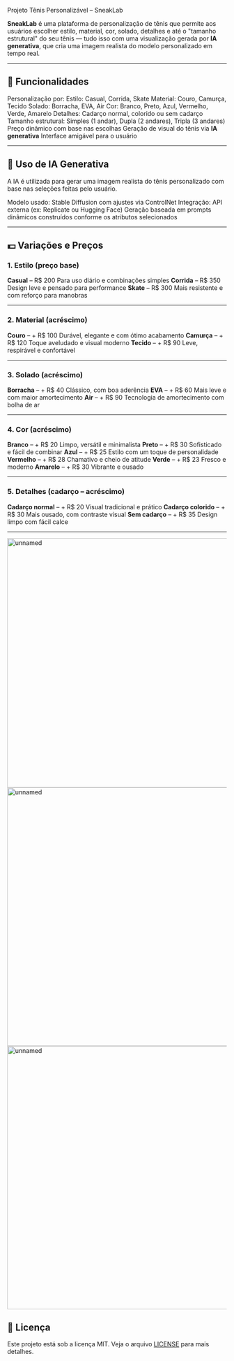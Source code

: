Projeto Tênis Personalizável – SneakLab

**SneakLab** é uma plataforma de personalização de tênis que permite aos usuários escolher estilo, material, cor, solado, detalhes e até o "tamanho estrutural" do seu tênis — tudo isso com uma visualização gerada por **IA generativa**, que cria uma imagem realista do modelo personalizado em tempo real.



----

## 🚀 Funcionalidades

Personalização por:
Estilo: Casual, Corrida, Skate
Material: Couro, Camurça, Tecido
Solado: Borracha, EVA, Air
Cor: Branco, Preto, Azul, Vermelho, Verde, Amarelo
Detalhes: Cadarço normal, colorido ou sem cadarço
Tamanho estrutural: Simples (1 andar), Dupla (2 andares), Tripla (3 andares)
Preço dinâmico com base nas escolhas
Geração de visual do tênis via **IA generativa**
Interface amigável para o usuário

---

## 🧠 Uso de IA Generativa

A IA é utilizada para gerar uma imagem realista do tênis personalizado com base nas seleções feitas pelo usuário.

Modelo usado: Stable Diffusion com ajustes via ControlNet
Integração: API externa (ex: Replicate ou Hugging Face)
Geração baseada em prompts dinâmicos construídos conforme os atributos selecionados

---

## 💵 Variações e Preços

### 1. Estilo (preço base)
**Casual** – R$ 200
Para uso diário e combinações simples
**Corrida** – R$ 350
Design leve e pensado para performance
**Skate** – R$ 300
Mais resistente e com reforço para manobras

---

### 2. Material (acréscimo)
**Couro** – + R$ 100
Durável, elegante e com ótimo acabamento
**Camurça** – + R$ 120
Toque aveludado e visual moderno
**Tecido** – + R$ 90
Leve, respirável e confortável

---

### 3. Solado (acréscimo)
**Borracha** – + R$ 40
Clássico, com boa aderência
**EVA** – + R$ 60
Mais leve e com maior amortecimento
**Air** – + R$ 90
Tecnologia de amortecimento com bolha de ar

---

### 4. Cor (acréscimo)

**Branco** – + R$ 20
Limpo, versátil e minimalista
**Preto** – + R$ 30
Sofisticado e fácil de combinar
**Azul** – + R$ 25
Estilo com um toque de personalidade
**Vermelho** – + R$ 28
Chamativo e cheio de atitude
**Verde** – + R$ 23
Fresco e moderno
**Amarelo** – + R$ 30
Vibrante e ousado

---

### 5. Detalhes (cadarço – acréscimo)
**Cadarço normal** – + R$ 20
Visual tradicional e prático
**Cadarço colorido** – + R$ 30
Mais ousado, com contraste visual
**Sem cadarço** – + R$ 35
Design limpo com fácil calce

---



<img width="911" height="571" alt="unnamed" src="https://github.com/user-attachments/assets/46273a62-d4ee-4581-b185-f55970cfc04b" />






<img width="951" height="592" alt="unnamed" src="https://github.com/user-attachments/assets/cbbab69a-0942-43a0-ae12-0d246ad6d217" />






<img width="956" height="603" alt="unnamed" src="https://github.com/user-attachments/assets/203aad0b-623a-4997-a26e-9e8c0393da1c" />


## 📄 Licença

Este projeto está sob a licença MIT. Veja o arquivo [LICENSE](LICENSE) para mais detalhes.


